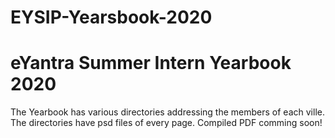 # EYSIP-Yearsbook-2020
# eYantra Summer Intern Yearbook 2020
The Yearbook has various directories addressing the members of each ville.
The directories have psd files of every page.
Compiled PDF comming soon!

